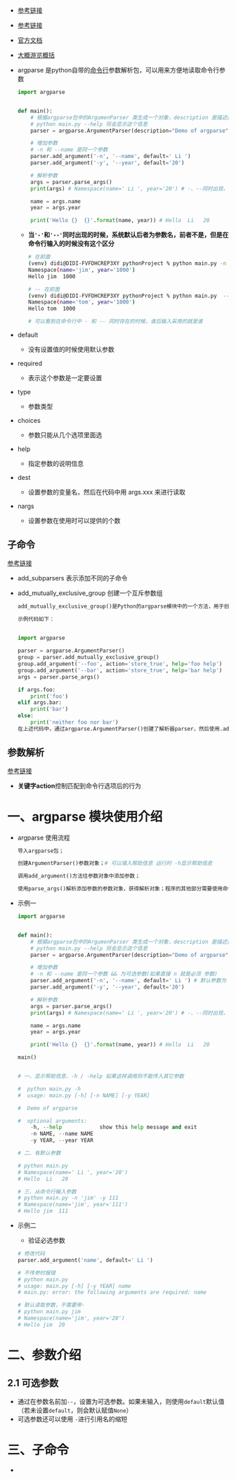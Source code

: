 - [参考链接](https://blog.csdn.net/yy_diego/article/details/82851661)

- [参考链接](https://blog.csdn.net/qq_41731861/article/details/120827681)

- [官方文档](http://blog.xiayf.cn/2013/03/30/argparse/)

- [大概游览概括](https://blog.csdn.net/qq_34243930/article/details/106517985?ops_request_misc=%257B%2522request%255Fid%2522%253A%2522165223501316781818750618%2522%252C%2522scm%2522%253A%252220140713.130102334..%2522%257D&request_id=165223501316781818750618&biz_id=0&utm_medium=distribute.pc_search_result.none-task-blog-2~all~top_positive~default-1-106517985-null-null.142^v9^control,157^v4^control&utm_term=add_argument&spm=1018.2226.3001.4187)

- argparse 是python自带的[命令行](https://so.csdn.net/so/search?q=命令行&spm=1001.2101.3001.7020)参数解析包，可以用来方便地读取命令行参数

  ```python
  import argparse
  
  
  def main():
      # 根据argparse包中的ArgumenParser 类生成一个对象，description 是描述这个参数解析器的作用
      # python main.py --help 将会显示这个信息
      parser = argparse.ArgumentParser(description="Demo of argparse")
  
      # 增加参数
      # -n 和 --name 是同一个参数
      parser.add_argument('-n', '--name', default=' Li ')	
      parser.add_argument('-y', '--year', default='20')
  
      # 解析参数
      args = parser.parse_args()
      print(args) # Namespace(name=' Li ', year='20') # -、--同时出现，默认采用后者作为参数名
  
      name = args.name
      year = args.year
  
      print('Hello {}  {}'.format(name, year)) # Hello  Li   20
  
  ```

  - **当`'-'`和`'--'`同时出现的时候，系统默认后者为参数名，前者不是，但是在命令行输入的时候没有这个区分**

    ```bash
    # 在前面
    (venv) didi@DIDI-FVFDHCREP3XY pythonProject % python main.py -n 'tom' --name 'jim' -y 
    Namespace(name='jim', year='1000')
    Hello jim  1000
    
    # -- 在前面
    (venv) didi@DIDI-FVFDHCREP3XY pythonProject % python main.py  --name 'jim' -n 'tom'  -y '1000'
    Namespace(name='tom', year='1000')
    Hello tom  1000
    
    # 可以看到在命令行中 - 和 -- 同时存在的时候，谁后输入采用的就是谁
    ```

- default 

  - 没有设置值的时候使用默认参数

- required

  - 表示这个参数是一定要设置

- type

  - 参数类型

- choices

  - 参数只能从几个选项里面选

- help

  - 指定参数的说明信息

- dest

  - 设置参数的变量名，然后在代码中用 args.xxx 来进行读取

- nargs

  - 设置参数在使用时可以提供的个数




## 子命令

[参考链接](https://blog.csdn.net/qq_41629756/article/details/105689494?ops_request_misc=%257B%2522request%255Fid%2522%253A%2522164974732916782246485787%2522%252C%2522scm%2522%253A%252220140713.130102334..%2522%257D&request_id=164974732916782246485787&biz_id=0&utm_medium=distribute.pc_search_result.none-task-blog-2~all~sobaiduend~default-1-105689494.142^v7^control,157^v4^control&utm_term=add_subparsers&spm=1018.2226.3001.4187)

- add_subparsers 表示添加不同的子命令

- add_mutually_exclusive_group 创建一个互斥参数组

  ```python
  add_mutually_exclusive_group()是Python的argparse模块中的一个方法，用于创建一个互斥参数组。在命令行进行参数指定时，一个互斥参数组中最多只能有一个参数被指定。使用该方法可以确保在解析命令行参数时，只有互斥参数组中的一个参数生效。
  
  示例代码如下：
  
   
  import argparse
  
  parser = argparse.ArgumentParser()
  group = parser.add_mutually_exclusive_group()
  group.add_argument('--foo', action='store_true', help='foo help')
  group.add_argument('--bar', action='store_true', help='bar help')
  args = parser.parse_args()
  
  if args.foo:
      print('foo')
  elif args.bar:
      print('bar')
  else:
      print('neither foo nor bar')
  在上述代码中，通过argparse.ArgumentParser()创建了解析器parser，然后使用.add_mutually_exclusive_group()方法在解析器中创建了一个互斥参数组group。接下来，使用.add_argument方法向互斥参数组group中添加了两个参数--foo和--bar。最后使用parser.parse_args()进行参数解析，确保只有互斥参数组中的一个参数被指定。
  ```

  

## 参数解析

[参考链接](https://blog.csdn.net/weixin_44626952/article/details/102913431)

- **关键字action**控制匹配到命令行选项后的行为








# 一、argparse 模块使用介绍

- argparse 使用流程

  ```python
  导入argparse包；
  
  创建ArgumentParser()参数对象；# 可以填入帮助信息 运行时 -h显示帮助信息
  
  调用add_argument()方法往参数对象中添加参数；
  
  使用parse_args()解析添加参数的参数对象，获得解析对象；程序的其他部分需要使用命令行参数时，用解析对象.参数获取。
  ```

- 示例一

  ```python
  import argparse
  
  
  def main():
      # 根据argparse包中的ArgumenParser 类生成一个对象，description 是描述这个参数解析器的作用
      # python main.py --help 将会显示这个信息
      parser = argparse.ArgumentParser(description="Demo of argparse")
  
      # 增加参数
      # -n 和 --name 是同一个参数 && 为可选参数(如果直接 n 就是必须 参数)
      parser.add_argument('-n', '--name', default=' Li ') # 默认参数为 Li
      parser.add_argument('-y', '--year', default='20')
  
      # 解析参数
      args = parser.parse_args()
      print(args) # Namespace(name=' Li ', year='20') # -、--同时出现，默认采用后者作为参数名
  
      name = args.name
      year = args.year
  
      print('Hello {}  {}'.format(name, year)) # Hello  Li   20
  
  main()
  
  
  # 一、显示帮助信息，-h / -help 如果这样调用则不能传入其它参数
  
  #  python main.py -h
  #  usage: main.py [-h] [-n NAME] [-y YEAR]
  
  #  Demo of argparse
  
  #  optional arguments:
      -h, --help            show this help message and exit
      -n NAME, --name NAME
      -y YEAR, --year YEAR
  
  # 二、有默认参数
  
  # python main.py
  # Namespace(name=' Li ', year='20')
  # Hello  Li   20
  
  # 三、从命令行输入参数
  # python main.py -n 'jim' -y 111
  # Namespace(name='jim', year='111')
  # Hello jim  111
  ```

- 示例二

  - 验证必选参数

  ```python
  # 修改代码
  parser.add_argument('name', default=' Li ')
  
  # 不传参时报错
  # python main.py                
  # usage: main.py [-h] [-y YEAR] name
  # main.py: error: the following arguments are required: name
  
  # 默认读取参数，不需要带-
  # python main.py jim
  # Namespace(name='jim', year='20')
  # Hello jim  20
  
  ```

# 二、参数介绍

## 2.1 可选参数

- 通过在参数名前加`--`，设置为可选参数。如果未输入，则使用`default`默认值（若未设置`default`，则会默认赋值`None`）
- 可选参数还可以使用 `-`进行引用名的缩短

# 三、子命令

- 
